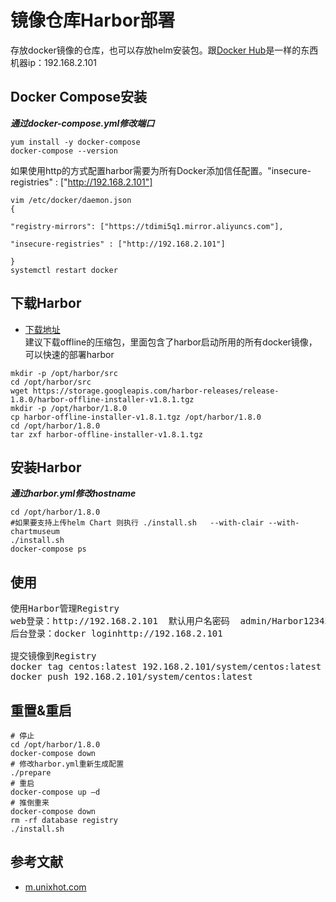 # 镜像仓库Harbor部署
存放docker镜像的仓库，也可以存放helm安装包。跟[Docker Hub](https://hub.docker.com)是一样的东西<br>
机器ip：192.168.2.101

## Docker Compose安装
***通过docker-compose.yml修改端口***<br>
```
yum install -y docker-compose
docker-compose --version
```
如果使用http的方式配置harbor需要为所有Docker添加信任配置。"insecure-registries" : ["http://192.168.2.101"]
```
vim /etc/docker/daemon.json
{

"registry-mirrors": ["https://tdimi5q1.mirror.aliyuncs.com"],

"insecure-registries" : ["http://192.168.2.101"]

}
systemctl restart docker
```

## 下载Harbor 
- [下载地址](https://github.com/vmware/harbor/releases)<br>
建议下载offline的压缩包，里面包含了harbor启动所用的所有docker镜像，可以快速的部署harbor<br>
```
mkdir -p /opt/harbor/src
cd /opt/harbor/src
wget https://storage.googleapis.com/harbor-releases/release-1.8.0/harbor-offline-installer-v1.8.1.tgz
mkdir -p /opt/harbor/1.8.0
cp harbor-offline-installer-v1.8.1.tgz /opt/harbor/1.8.0
cd /opt/harbor/1.8.0
tar zxf harbor-offline-installer-v1.8.1.tgz
```

## 安装Harbor
***通过harbor.yml修改hostname***<br>
```
cd /opt/harbor/1.8.0
#如果要支持上传helm Chart 则执行 ./install.sh   --with-clair --with-chartmuseum
./install.sh
docker-compose ps
```


## 使用
<pre>
使用Harbor管理Registry 
web登录：http://192.168.2.101  默认用户名密码  admin/Harbor12345
后台登录：docker loginhttp://192.168.2.101

提交镜像到Registry
docker tag centos:latest 192.168.2.101/system/centos:latest
docker push 192.168.2.101/system/centos:latest
</pre>


## 重置&重启
```
# 停止
cd /opt/harbor/1.8.0
docker-compose down
# 修改harbor.yml重新生成配置
./prepare
# 重启
docker-compose up –d
# 推倒重来
docker-compose down
rm -rf database registry
./install.sh
```

## 参考文献
- [m.unixhot.com](http://m.unixhot.com/docker/registry.html)
